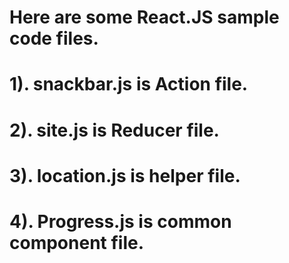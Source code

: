 # Here are some React.JS sample code files.

# 1). snackbar.js is Action file.
# 2). site.js is Reducer file.
# 3). location.js is helper file.
# 4). Progress.js is common component file.
